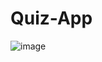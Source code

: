 # Quiz-App

![image](https://github.com/SF-SHARIF/Quiz-App/assets/144459710/208fd5a0-58cb-43ec-bcfa-7e279b458b97)

